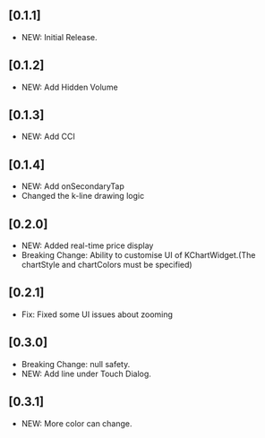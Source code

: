 ## [0.1.1]

* NEW: Initial Release.

## [0.1.2]

* NEW: Add Hidden Volume

## [0.1.3]

* NEW: Add CCI
 
## [0.1.4]

* NEW: Add onSecondaryTap
* Changed the k-line drawing logic

## [0.2.0]

* NEW: Added real-time price display
* Breaking Change: Ability to customise UI of KChartWidget.(The chartStyle and chartColors must be specified)

## [0.2.1]

* Fix: Fixed some UI issues about zooming

## [0.3.0]

* Breaking Change: null safety.
* NEW: Add line under Touch Dialog.

## [0.3.1]

* NEW: More color can change.